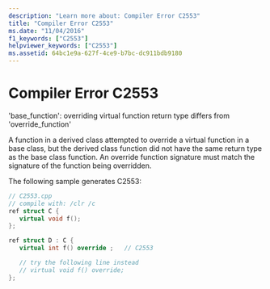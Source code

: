 ```yaml
---
description: "Learn more about: Compiler Error C2553"
title: "Compiler Error C2553"
ms.date: "11/04/2016"
f1_keywords: ["C2553"]
helpviewer_keywords: ["C2553"]
ms.assetid: 64bc1e9a-627f-4ce9-b7bc-dc911bdb9180
---
```

# Compiler Error C2553

'base_function': overriding virtual function return type differs from 'override_function'

A function in a derived class attempted to override a virtual function in a base class, but the derived class function did not have the same return type as the base class function.  An override function signature must match the signature of the function being overridden.

The following sample generates C2553:

```cpp
// C2553.cpp
// compile with: /clr /c
ref struct C {
   virtual void f();
};

ref struct D : C {
   virtual int f() override ;   // C2553

   // try the following line instead
   // virtual void f() override;
};
```
